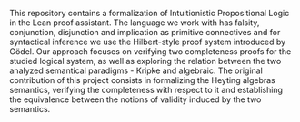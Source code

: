 This repository contains a formalization of Intuitionistic Propositional Logic in the Lean proof assistant. The language we work with has falsity, conjunction, disjunction and implication as primitive connectives and for syntactical inference we use the Hilbert-style proof system introduced by Gödel. Our approach focuses on verifying two completeness proofs for the studied logical system, as well as exploring the relation between the
two analyzed semantical paradigms - Kripke and algebraic. The original contribution of this project consists in formalizing the Heyting algebras semantics, verifying the completeness with respect to it and establishing the equivalence between the notions of validity induced by the two semantics.
